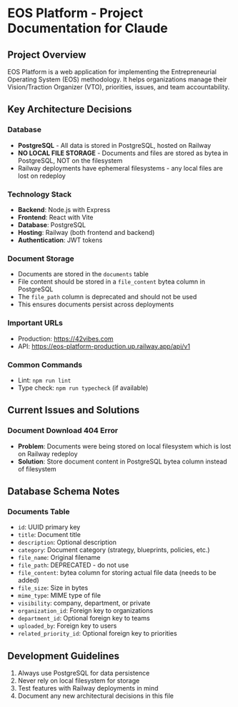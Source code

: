 # EOS Platform - Project Documentation for Claude

## Project Overview
EOS Platform is a web application for implementing the Entrepreneurial Operating System (EOS) methodology. It helps organizations manage their Vision/Traction Organizer (VTO), priorities, issues, and team accountability.

## Key Architecture Decisions

### Database
- **PostgreSQL** - All data is stored in PostgreSQL, hosted on Railway
- **NO LOCAL FILE STORAGE** - Documents and files are stored as bytea in PostgreSQL, NOT on the filesystem
- Railway deployments have ephemeral filesystems - any local files are lost on redeploy

### Technology Stack
- **Backend**: Node.js with Express
- **Frontend**: React with Vite
- **Database**: PostgreSQL
- **Hosting**: Railway (both frontend and backend)
- **Authentication**: JWT tokens

### Document Storage
- Documents are stored in the `documents` table
- File content should be stored in a `file_content` bytea column in PostgreSQL
- The `file_path` column is deprecated and should not be used
- This ensures documents persist across deployments

### Important URLs
- Production: https://42vibes.com
- API: https://eos-platform-production.up.railway.app/api/v1

### Common Commands
- Lint: `npm run lint`
- Type check: `npm run typecheck` (if available)

## Current Issues and Solutions

### Document Download 404 Error
- **Problem**: Documents were being stored on local filesystem which is lost on Railway redeploy
- **Solution**: Store document content in PostgreSQL bytea column instead of filesystem

## Database Schema Notes

### Documents Table
- `id`: UUID primary key
- `title`: Document title
- `description`: Optional description
- `category`: Document category (strategy, blueprints, policies, etc.)
- `file_name`: Original filename
- `file_path`: DEPRECATED - do not use
- `file_content`: bytea column for storing actual file data (needs to be added)
- `file_size`: Size in bytes
- `mime_type`: MIME type of file
- `visibility`: company, department, or private
- `organization_id`: Foreign key to organizations
- `department_id`: Optional foreign key to teams
- `uploaded_by`: Foreign key to users
- `related_priority_id`: Optional foreign key to priorities

## Development Guidelines

1. Always use PostgreSQL for data persistence
2. Never rely on local filesystem for storage
3. Test features with Railway deployments in mind
4. Document any new architectural decisions in this file